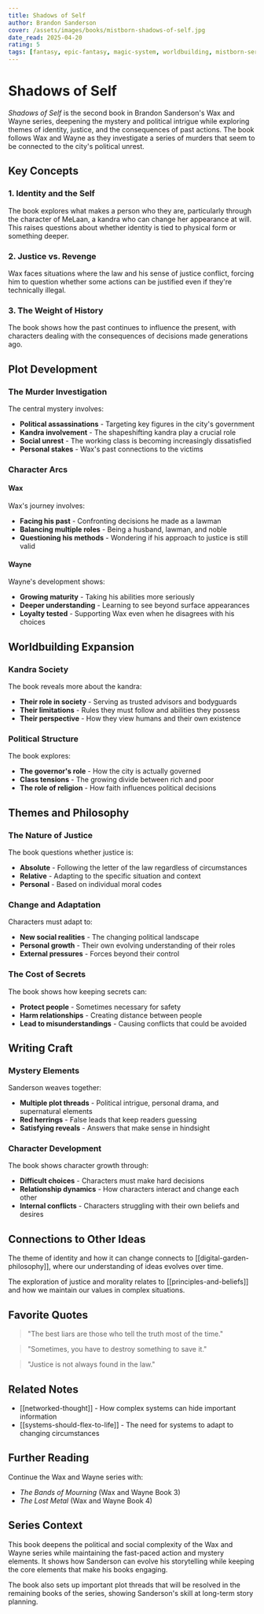 ```yaml
---
title: Shadows of Self
author: Brandon Sanderson
cover: /assets/images/books/mistborn-shadows-of-self.jpg
date_read: 2025-04-20
rating: 5
tags: [fantasy, epic-fantasy, magic-system, worldbuilding, mistborn-series, wax-and-wayne, mystery-thriller]
---
```


# Shadows of Self

*Shadows of Self* is the second book in Brandon Sanderson's Wax and Wayne series, deepening the mystery and political intrigue while exploring themes of identity, justice, and the consequences of past actions. The book follows Wax and Wayne as they investigate a series of murders that seem to be connected to the city's political unrest.

## Key Concepts

### 1. Identity and the Self

The book explores what makes a person who they are, particularly through the character of MeLaan, a kandra who can change her appearance at will. This raises questions about whether identity is tied to physical form or something deeper.

### 2. Justice vs. Revenge

Wax faces situations where the law and his sense of justice conflict, forcing him to question whether some actions can be justified even if they're technically illegal.

### 3. The Weight of History

The book shows how the past continues to influence the present, with characters dealing with the consequences of decisions made generations ago.

## Plot Development

### The Murder Investigation

The central mystery involves:
- **Political assassinations** - Targeting key figures in the city's government
- **Kandra involvement** - The shapeshifting kandra play a crucial role
- **Social unrest** - The working class is becoming increasingly dissatisfied
- **Personal stakes** - Wax's past connections to the victims

### Character Arcs

#### Wax
Wax's journey involves:
- **Facing his past** - Confronting decisions he made as a lawman
- **Balancing multiple roles** - Being a husband, lawman, and noble
- **Questioning his methods** - Wondering if his approach to justice is still valid

#### Wayne
Wayne's development shows:
- **Growing maturity** - Taking his abilities more seriously
- **Deeper understanding** - Learning to see beyond surface appearances
- **Loyalty tested** - Supporting Wax even when he disagrees with his choices

## Worldbuilding Expansion

### Kandra Society

The book reveals more about the kandra:
- **Their role in society** - Serving as trusted advisors and bodyguards
- **Their limitations** - Rules they must follow and abilities they possess
- **Their perspective** - How they view humans and their own existence

### Political Structure

The book explores:
- **The governor's role** - How the city is actually governed
- **Class tensions** - The growing divide between rich and poor
- **The role of religion** - How faith influences political decisions

## Themes and Philosophy

### The Nature of Justice

The book questions whether justice is:
- **Absolute** - Following the letter of the law regardless of circumstances
- **Relative** - Adapting to the specific situation and context
- **Personal** - Based on individual moral codes

### Change and Adaptation

Characters must adapt to:
- **New social realities** - The changing political landscape
- **Personal growth** - Their own evolving understanding of their roles
- **External pressures** - Forces beyond their control

### The Cost of Secrets

The book shows how keeping secrets can:
- **Protect people** - Sometimes necessary for safety
- **Harm relationships** - Creating distance between people
- **Lead to misunderstandings** - Causing conflicts that could be avoided

## Writing Craft

### Mystery Elements

Sanderson weaves together:
- **Multiple plot threads** - Political intrigue, personal drama, and supernatural elements
- **Red herrings** - False leads that keep readers guessing
- **Satisfying reveals** - Answers that make sense in hindsight

### Character Development

The book shows character growth through:
- **Difficult choices** - Characters must make hard decisions
- **Relationship dynamics** - How characters interact and change each other
- **Internal conflicts** - Characters struggling with their own beliefs and desires

## Connections to Other Ideas

The theme of identity and how it can change connects to [[digital-garden-philosophy]], where our understanding of ideas evolves over time.

The exploration of justice and morality relates to [[principles-and-beliefs]] and how we maintain our values in complex situations.

## Favorite Quotes

> "The best liars are those who tell the truth most of the time."

> "Sometimes, you have to destroy something to save it."

> "Justice is not always found in the law."

## Related Notes

- [[networked-thought]] - How complex systems can hide important information
- [[systems-should-flex-to-life]] - The need for systems to adapt to changing circumstances

## Further Reading

Continue the Wax and Wayne series with:
- *The Bands of Mourning* (Wax and Wayne Book 3)
- *The Lost Metal* (Wax and Wayne Book 4)

## Series Context

This book deepens the political and social complexity of the Wax and Wayne series while maintaining the fast-paced action and mystery elements. It shows how Sanderson can evolve his storytelling while keeping the core elements that make his books engaging.

The book also sets up important plot threads that will be resolved in the remaining books of the series, showing Sanderson's skill at long-term story planning.
